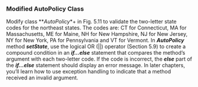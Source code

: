### Modified AutoPolicy Class

Modify class **_AutoPolicy_*+ in Fig. 5.11 to validate the two-letter
state codes for the northeast states. The codes are: CT for Connecticut, MA for Massachusetts, ME
for Maine, NH for New Hampshire, NJ for New Jersey, NY for New York, PA for Pennsylvania
and VT for Vermont. In **_AutoPolicy_** method **_setState_**, use the logical OR (||) operator
(Section 5.9) to create a compound condition in an **_if…else_** statement that compares the method’s
argument with each two-letter code. If the code is incorrect, the **_else_** part of the **_if…else_** statement
should display an error message. In later chapters, you’ll learn how to use exception handling to indicate
that a method received an invalid argument.
